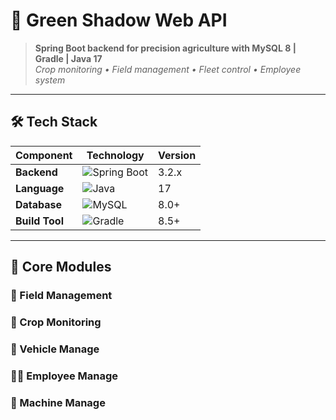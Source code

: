 # 🌱 Green Shadow Web API 

> **Spring Boot backend for precision agriculture with MySQL 8 | Gradle | Java 17**  
> *Crop monitoring • Field management • Fleet control • Employee system*


---

## 🛠️ Tech Stack

| **Component**       | **Technology**                                                                 | **Version** |
|---------------------|------------------------------------------------------------------------------|------------|
| **Backend**         | ![Spring Boot](https://img.shields.io/badge/Spring_Boot-3.2-green?logo=spring&logoColor=white) | 3.2.x      |
| **Language**        | ![Java](https://img.shields.io/badge/Java-17-orange?logo=openjdk)            | 17         |
| **Database**        | ![MySQL](https://img.shields.io/badge/MySQL-8.0-blue?logo=mysql)              | 8.0+       |
| **Build Tool**      | ![Gradle](https://img.shields.io/badge/Gradle-8.5-lightgrey?logo=gradle)      | 8.5+       |


---

## 🌾 Core Modules

  ### 📍 Field Management
  ### 🌿 Crop Monitoring  
  ### 🚜 Vehicle Manage  
  ### 👨‍🌾 Employee Manage  
  ### 🚜 Machine Manage  

